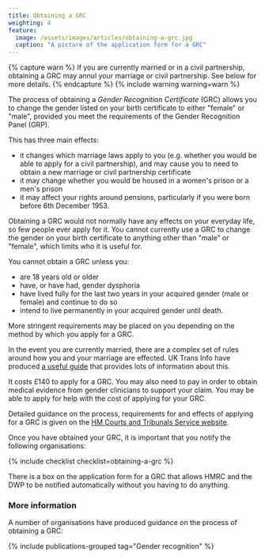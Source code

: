 ```yaml
---
title: Obtaining a GRC
weighting: 4
feature:
  image: /assets/images/articles/obtaining-a-grc.jpg
  caption: "A picture of the application form for a GRC"
---
```


{% capture warn %}
If you are currently married or in a civil partnership, obtaining a GRC may annul your marriage or civil partnership. See below for more details.
{% endcapture %}
{% include warning warning=warn %}

The process of obtaining a *Gender Recognition Certificate* (GRC) allows you to change the gender listed on your birth certificate to either "female" or "male", provided you meet the requirements of the Gender Recognition Panel (GRP).

This has three main effects:

- it changes which marriage laws apply to you (e.g. whether you would be able to apply for a civil partnership), and may cause you to need to obtain a new marriage or civil partnership certificate
- it may change whether you would be housed in a women's prison or a men's prison
- it may affect your rights around pensions, particularly if you were born before 6th December 1953. 

Obtaining a GRC would not normally have any effects on your everyday life, so few people ever apply for it. You cannot currently use a GRC to change the gender on your birth certificate to anything other than "male" or "female", which limits who it is useful for.

You cannot obtain a GRC unless you:

- are 18 years old or older
- have, or have had, gender dysphoria
- have lived fully for the last two years in your acquired gender (male or female) and continue to do so
- intend to live permanently in your acquired gender until death.

More stringent requirements may be placed on you depending on the method by which you apply for a GRC.

In the event you are currently married, there are a complex set of rules around how you and your marriage are effected. UK Trans Info have produced [a useful guide](https://mermaidsuk.org.uk/wp-content/uploads/2019/12/gender-recognition-guide.pdf) that provides lots of information about this.

It costs £140 to apply for a GRC. You may also need to pay in order to obtain medical evidence from gender clinicians to support your claim. You may be able to apply for help with the cost of applying for your GRC.

Detailed guidance on the process, requirements for and effects of applying for a GRC is given on the [HM Courts and Tribunals Service website](https://formfinder.hmctsformfinder.justice.gov.uk/t455-eng.pdf).

Once you have obtained your GRC, it is important that you notify the following organisations:

{% include checklist checklist=obtaining-a-grc %}

There is a box on the application form for a GRC that allows HMRC and the DWP to be notified automatically without you having to do anything.

### More information

A number of organisations have produced guidance on the process of obtaining a GRC:

{% include publications-grouped tag="Gender recognition" %}
